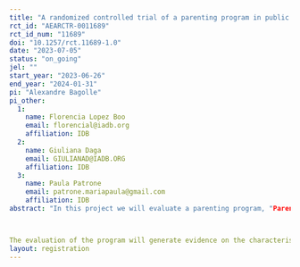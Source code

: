```yaml
---
title: "A randomized controlled trial of a parenting program in public childcare centers (CAIF) in Uruguay focusing on increase father's involvement"
rct_id: "AEARCTR-0011689"
rct_id_num: "11689"
doi: "10.1257/rct.11689-1.0"
date: "2023-07-05"
status: "on_going"
jel: ""
start_year: "2023-06-26"
end_year: "2024-01-31"
pi: "Alexandre Bagolle"
pi_other:
  1:
    name: Florencia Lopez Boo
    email: florencial@iadb.org
    affiliation: IDB
  2:
    name: Giuliana Daga
    email: GIULIANAD@IADB.ORG
    affiliation: IDB
  3:
    name: Paula Patrone
    email: patrone.mariapaula@gmail.com
    affiliation: IDB
abstract: "In this project we will evaluate a parenting program, "Parentalidades Comprometidas" (PPC), aimed at families with children between the ages of 0 and 3 attending early childhood centers in Uruguay.

The evaluation of the program will generate evidence on the characteristics of the implementation of parenting programs in Uruguay, and will shed new light on which components of the program work and which do not. The evaluation will allow us to analyze whether or not PPC is achieving its intended objectives. "
layout: registration
---
```


